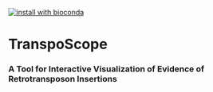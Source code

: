 [![install with bioconda](https://img.shields.io/badge/install%20with-bioconda-brightgreen.svg?style=flat)](http://bioconda.github.io/recipes/transposcope/README.html)

# TranspoScope

### A Tool for Interactive Visualization of Evidence of Retrotransposon Insertions


